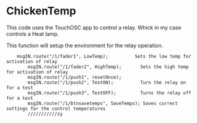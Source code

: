 # ChickenTemp
This code uses the TouchOSC app to control a relay. Whick in my case controls a Heat lamp.

This function will setup the environment for the relay operation.

		msgIN.route("/1/fader1", LowTemp);          Sets the low temp for activation of relay
			msgIN.route("/1/fader2", HighTemp);       Sets the high temp for activation of relay
			msgIN.route("/1/push1", resetOnce);   
			msgIN.route("/1/push2", TestON);          Turn the relay on for a test
			msgIN.route("/1/push3", TestOFF);         Turns the relay off for a test
			msgIN.route("/1/btnsavetemps", SaveTemps); Saves currect settings for the control temperatures
			///////////zy